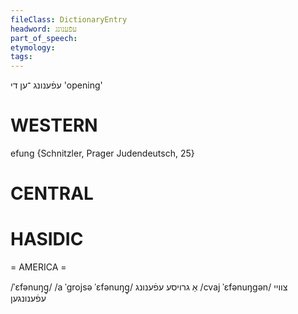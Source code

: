 ```yaml
---
fileClass: DictionaryEntry
headword: עפֿענונג
part_of_speech: 
etymology: 
tags: 
---
```

עפֿענונג
־ען
די
'opening'

WESTERN
========

efung {Schnitzler, Prager Judendeutsch, 25}

CENTRAL
========

HASIDIC
=======
= AMERICA = 

/ˈɛfənuŋg̥/
/a ˈgrojsə ˈɛfənuŋg̥/ אַ גרויסע עפֿענונג
/cvaj ˈɛfənuŋgən/ צוויי עפֿענונגען
